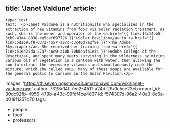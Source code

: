 title: 'Janet Valdune'
article:
  -
    type: text
    text: '<p>Janet Valdune is a nutritionists who specializes in the extraction of new vitamins from food via solar radiation treatment. As such, she is the owner and operator of the <a href="{{ link:13c14bb5-3cb9-43a4-8038-ca5caf697726 }}">Solar Pavilion</a> in <a href="{{ link:5d2b95f8-0372-4557-a97c-c3c40d7a2f9e }}">The Adobe Skyscraper</a>. She received her training from <a href="{{ link:51ed25da-27a7-46c9-a10b-70bddafb1e34 }}">Adobe College of the Desert</a>, and spent many years surviving in the wilderness by mixing various bit of vegetation in a canteen with water, then allowing the sun to extract the necessary vitamins and simultaneously cook the mixture, which she called soup. Many of these soups are available for the general public to consume in the Solar Pavilion.</p>'
images: 'https://thiseveningsshow.s3.amazonaws.com/wiki/janet-valdune.png'
author: 7328c14f-7ec2-4511-a24d-29a1c5ce23eb
import_id: 30dc92fb-4956-479b-a43c-99fdf4ce4837
id: f574307d-96a2-40a3-8c6a-0018f1257c70
tags:
  - people
  - food
  - professors
